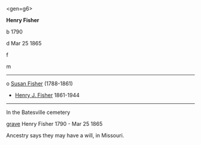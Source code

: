 <gen=g6>

<b>Henry Fisher</b>

b 1790

d Mar 25 1865

f 

m


<hr>

o [Susan Fisher](../g6/susan_fisher.md) (1788-1861)

- [Henry J. Fisher](../g5/henry_j_fisher.md) 1861-1944

<hr>

In the Batesville cemetery

[grave](https://www.findagrave.com/memorial/149637814/henry-fisher) Henry Fisher 1790 - Mar 25 1865

Ancestry says they may have a will, in Missouri.